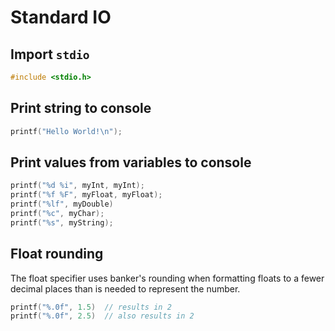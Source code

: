 # Standard IO
## Import `stdio`
```c
#include <stdio.h>
```
## Print string to console
```c
printf("Hello World!\n");
```
## Print values from variables to console
```c
printf("%d %i", myInt, myInt);
printf("%f %F", myFloat, myFloat);
printf("%lf", myDouble)
printf("%c", myChar);
printf("%s", myString);
```
## Float rounding
The float specifier uses banker's rounding when formatting floats to a fewer
decimal places than is needed to represent the number.
```c
printf("%.0f", 1.5)  // results in 2
printf("%.0f", 2.5)  // also results in 2
```
